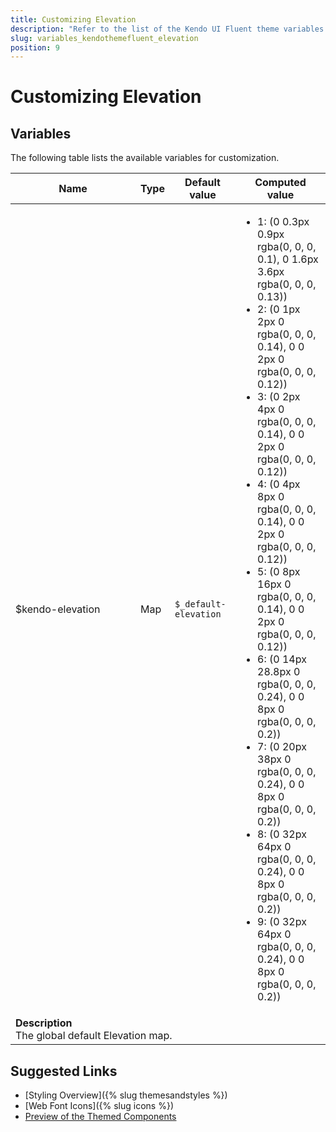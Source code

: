 ```yaml
---
title: Customizing Elevation
description: "Refer to the list of the Kendo UI Fluent theme variables available for customization."
slug: variables_kendothemefluent_elevation
position: 9
---
```


# Customizing Elevation

## Variables

The following table lists the available variables for customization.

<table class="theme-variables">
    <colgroup>
    <col style="width: 200px; white-space:nowrap;" />
    <col />
    <col />
    <col />
</colgroup>
<thead>
    <tr>
        <th>Name</th>
        <th>Type</th>
        <th>Default value</th>
        <th>Computed value</th>
    </tr>
</thead>
<tbody>
        <tr>
    <td>$kendo-elevation</td>
    <td>Map</td>
    <td><code>$_default-elevation</code></td>
    <td><ul><li>1: (0 0.3px 0.9px rgba(0, 0, 0, 0.1), 0 1.6px 3.6px rgba(0, 0, 0, 0.13))</li><li>2: (0 1px 2px 0 rgba(0, 0, 0, 0.14), 0 0 2px 0 rgba(0, 0, 0, 0.12))</li><li>3: (0 2px 4px 0 rgba(0, 0, 0, 0.14), 0 0 2px 0 rgba(0, 0, 0, 0.12))</li><li>4: (0 4px 8px 0 rgba(0, 0, 0, 0.14), 0 0 2px 0 rgba(0, 0, 0, 0.12))</li><li>5: (0 8px 16px 0 rgba(0, 0, 0, 0.14), 0 0 2px 0 rgba(0, 0, 0, 0.12))</li><li>6: (0 14px 28.8px 0 rgba(0, 0, 0, 0.24), 0 0 8px 0 rgba(0, 0, 0, 0.2))</li><li>7: (0 20px 38px 0 rgba(0, 0, 0, 0.24), 0 0 8px 0 rgba(0, 0, 0, 0.2))</li><li>8: (0 32px 64px 0 rgba(0, 0, 0, 0.24), 0 0 8px 0 rgba(0, 0, 0, 0.2))</li><li>9: (0 32px 64px 0 rgba(0, 0, 0, 0.24), 0 0 8px 0 rgba(0, 0, 0, 0.2))</li></ul></td>
</tr>
<tr>
    <td colspan="4" class="theme-variables-description-container"><div><b>Description</b><div class="theme-variables-description">The global default Elevation map.</div></div>
    </td>
</tr>
</tbody>
</table>

## Suggested Links

* [Styling Overview]({% slug themesandstyles %})
* [Web Font Icons]({% slug icons %})
* [Preview of the Themed Components](../)

